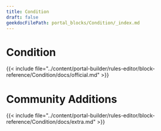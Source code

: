 ```yaml
---
title: Condition
draft: false
geekdocFilePath: portal_blocks/Condition/_index.md
---
```

# Condition
{{< include file="../content/portal-builder/rules-editor/block-reference/Condition/docs/official.md" >}}

# Community Additions

{{< include file="../content/portal-builder/rules-editor/block-reference/Condition/docs/extra.md" >}}